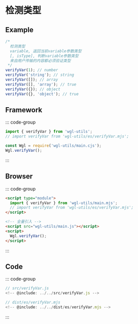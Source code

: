 # 检测类型

## Example
```js
/*
  检测类型
  variable, 返回当前variable参数类型
  [, isType], 判断variable参数类型
  来自用户传输的内容都必须验证类型
 */
verifyVar(1); // number
verifyVar('string'); // string
verifyVar([]); // array
verifyVar([], 'array'); // true
verifyVar({}); // object
verifyVar({}, 'object'); // true

```

## Framework
::: code-group
```js  [ESModule]
import { verifyVar } from 'wgl-utils';
// import verifyVar from 'wgl-utils/es/verifyVar.mjs';
```
```js  [CommonJs]
const Wgl = require('wgl-utils/main.cjs');
Wgl.verifyVar();
```
:::


## Browser
::: code-group

```html  [ESModule]
<script type="module">
  import { verifyVar } from 'wgl-utils/main.mjs';
  // import verifyVar from 'wgl-utils/es/verifyVar.mjs';
</script>
```
```html  [ES5]
<!-- 全量引入 -->
<script src="wgl-utils/main.js"></script>
<script>
  Wgl.verifyVar();
</script>
```
:::


## Code
::: code-group

```js  [源码]
// src/verifyVar.js
<!-- @include: ../../src/verifyVar.js -->
```

```js  [ESModule]
// dist/es/verifyVar.mjs
<!-- @include: ../../dist/es/verifyVar.mjs -->
```
:::



